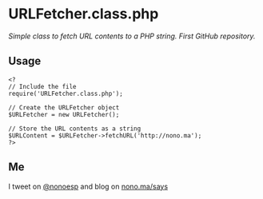 
# URLFetcher.class.php

*Simple class to fetch URL contents to a PHP string. First GitHub repository.*


## Usage

```
<?
// Include the file
require('URLFetcher.class.php');

// Create the URLFetcher object
$URLFetcher = new URLFetcher();

// Store the URL contents as a string
$URLContent = $URLFetcher->fetchURL('http://nono.ma');
?>

```

## Me

I tweet on [@nonoesp](http://www.twitter.com/nonoesp) and blog on [nono.ma/says](http://nono.ma/says)